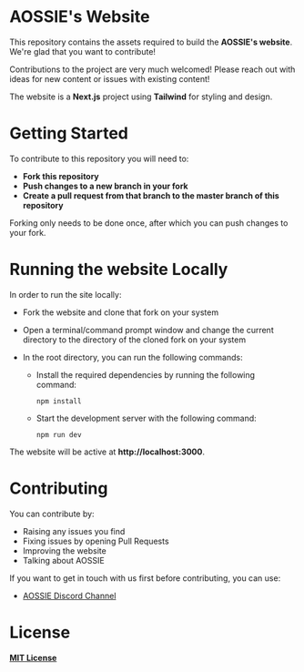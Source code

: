 # **AOSSIE's Website**

This repository contains the assets required to build the **AOSSIE's website**. We're glad that you want to contribute!

Contributions to the project are very much welcomed! Please reach out with ideas for new content or issues with existing content!

The website is a **Next.js** project using **Tailwind** for styling and design.

# **Getting Started**

To contribute to this repository you will need to:
- **Fork this repository**
- **Push changes to a new branch in your fork**
- **Create a pull request from that branch to the master branch of this repository**

Forking only needs to be done once, after which you can push changes to your fork.

# **Running the website Locally**

In order to run the site locally:
- Fork the website and clone that fork on your system
- Open a terminal/command prompt window and change the current directory to the directory of the cloned fork on your system
- In the root directory, you can run the following commands:

  - Install the required dependencies by running the following command:

    ```
    npm install
    ```

  - Start the development server with the following command:

    ```
    npm run dev
    ```

The website will be active at **http://localhost:3000**.

# **Contributing**

You can contribute by:

* Raising any issues you find
* Fixing issues by opening Pull Requests
* Improving the website
* Talking about AOSSIE

If you want to get in touch with us first before contributing, you can use:

* [AOSSIE Discord Channel](https://discord.com/invite/6mFZ2S846n)

# **License**

[**MIT License**](https://choosealicense.com/licenses/mit/)
